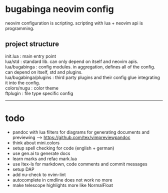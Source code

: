 # bugabinga neovim config

neovim configuration is scripting.
scripting with lua + neovim api is programming.

## project structure

init.lua
: main entry point
\
lua/std
: standard lib. can only depend on itself and neovim apis.
\
lua/bugabinga
: config modules. in aggregation, defines all of the config. can depend on itself, std and plugins.
\
lua/bugabinga/plugins
: third party plugins and their config glue integrating it into the config.
\
colors/nugu
: color theme
\
ftplugin
: file type specific config

----------

# todo

* pandoc with lua filters for diagrams for generating documents and previewing --> https://github.com/tex/vimpreviewpandoc
* think about mini.colors
* setup spell checking for code (english + german)
* use gen.ai to generate docs
* learn marks and refac mark.lua
* use ltex-ls for markdown, code comments and commit messages
* setup DAP
* add nu-check to nvim-lint
* autocomplete in cmdline does not work no more
* make telescope highlights more like NormalFloat
